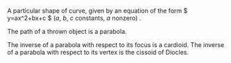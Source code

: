 A particular shape of curve, given by an equation of the form
$ y=ax^2+bx+c $ ($a$, $b$, $c$ constants, $a$ nonzero) .

The path of a thrown object is a parabola.

The inverse of a parabola with respect to its focus is a cardioid. The
inverse of a parabola with respect to its vertex is the cissoid of
Diocles.
